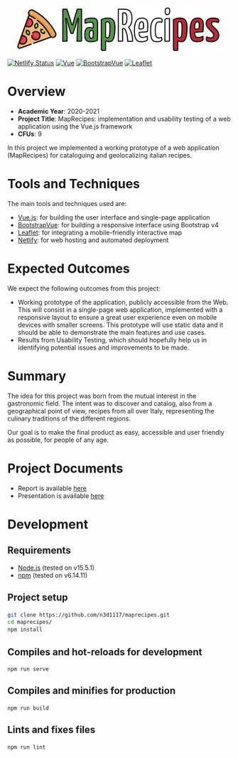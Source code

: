 <p align="center">
  <img src="./src/assets/logo.png" alt="MapRecipes logo" title="MapRecipes" height=100>
</p>

[![Netlify Status](https://api.netlify.com/api/v1/badges/984eb531-7ad8-462a-8c90-0e8700c551f1/deploy-status)](https://app.netlify.com/sites/maprecipes/deploys)
[![Vue](https://img.shields.io/badge/vue-2.6.11-brightgreen)](https://vuejs.org)
[![BootstrapVue](https://img.shields.io/badge/BootstrapVue-2.21.2-blueviolet)](https://bootstrap-vue.org)
[![Leaflet](https://img.shields.io/badge/Leaflet-1.7.1-orange)](https://leafletjs.com)

# Overview
- **Academic Year**: 2020-2021
- **Project Title**: MapRecipes: implementation and usability testing of a web application using the Vue.js framework
- **CFUs**: 9

In this project we implemented a working prototype of a web application (MapRecipes) for cataloguing and geolocalizing italian recipes.

# Tools and Techniques
The main tools and techniques used are:
- [Vue.js](https://vuejs.org): for building the user interface and single-page application
- [BootstrapVue](https://bootstrap-vue.org): for building a responsive interface using Bootstrap v4
- [Leaflet](https://leafletjs.com): for integrating a mobile-friendly interactive map
- [Netlify](https://www.netlify.com): for web hosting and automated deployment

# Expected Outcomes
We expect the following outcomes from this project:
- Working prototype of the application, publicly accessible from the Web. This will consist in a single-page web application, implemented with a responsive layout to ensure a great user experience even on mobile devices with smaller screens. This prototype will use static data and it should be able to demonstrate the main features and use cases.
- Results from Usability Testing, which should hopefully help us in identifying potential issues and improvements to be made.

# Summary
The idea for this project was born from the mutual interest in the gastronomic field. The intent was to discover and catalog, also from a geographical point of view, recipes from all over Italy, representing the culinary traditions of the different regions.

Our goal is to make the final product as easy, accessible and user friendly as possible, for people of any age.

# Project Documents
* Report is available [here](/documents/report.pdf)
* Presentation is available [here](/documents/presentation.pdf)

# Development

## Requirements
* [Node.js](https://nodejs.org/en/) (tested on v15.5.1)
* [npm](https://www.npmjs.com) (tested on v6.14.11)

## Project setup
```bash
git clone https://github.com/n3d1117/maprecipes.git
cd maprecipes/
npm install
```

## Compiles and hot-reloads for development
```
npm run serve
```

## Compiles and minifies for production
```
npm run build
```

## Lints and fixes files
```
npm run lint
```